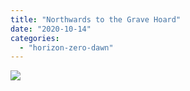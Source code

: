 ```yaml
---
title: "Northwards to the Grave Hoard"
date: "2020-10-14"
categories: 
  - "horizon-zero-dawn"
---
```


[![](images/Northwards-to-the-Grave-Hoard-scaled.jpg)](https://davidpeach.me/wp-content/uploads/2022/05/Northwards-to-the-Grave-Hoard-scaled.jpg)
